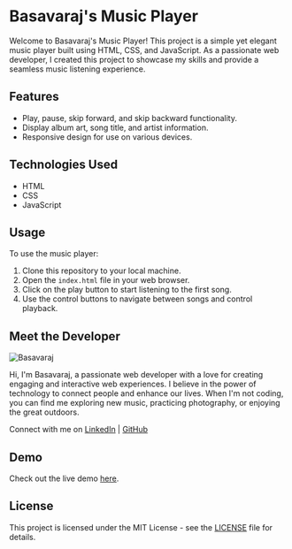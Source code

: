 # Basavaraj's Music Player

Welcome to Basavaraj's Music Player! This project is a simple yet elegant music player built using HTML, CSS, and JavaScript. As a passionate web developer, I created this project to showcase my skills and provide a seamless music listening experience.

## Features

- Play, pause, skip forward, and skip backward functionality.
- Display album art, song title, and artist information.
- Responsive design for use on various devices.

## Technologies Used

- HTML
- CSS
- JavaScript

## Usage

To use the music player:

1. Clone this repository to your local machine.
2. Open the `index.html` file in your web browser.
3. Click on the play button to start listening to the first song.
4. Use the control buttons to navigate between songs and control playback.

## Meet the Developer

![Basavaraj](link-to-profile-picture)

Hi, I'm Basavaraj, a passionate web developer with a love for creating engaging and interactive web experiences. I believe in the power of technology to connect people and enhance our lives. When I'm not coding, you can find me exploring new music, practicing photography, or enjoying the great outdoors.

Connect with me on [LinkedIn](link-to-linkedin-profile) | [GitHub](link-to-github-profile)

## Demo

Check out the live demo [here](https://basavaraj2711.github.io/mymusic.github.io/).

## License

This project is licensed under the MIT License - see the [LICENSE](LICENSE) file for details.
